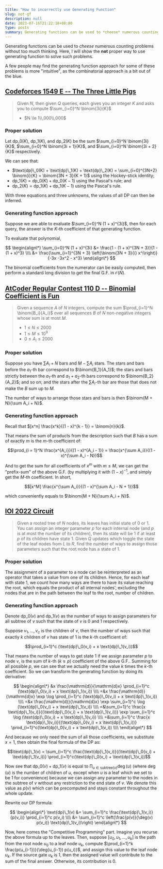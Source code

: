 ```yaml
---
title: "How to incorrectly use Generating Function"
slug: not-gf
description: null
date: 2023-07-16T21:22:18+08:00
type: posts
summary: Generating functions can be used to *cheese* numerous counting problems without too much thinking. Here, I will show the **not** proper way to use generating function to solve such problems.
---
```


Generating functions can be used to *cheese* numerous counting problems without too much thinking.
Here, I will show the **not** proper way to use generating function to solve such problems.

A few people may find the generating function approach for some of these problems is more "intuitive", as the combinatorial approach is a bit out of the blue.


## [Codeforces 1549 E -- The Three Little Pigs](https://codeforces.com/contest/1549/problem/E)

> Given $N$, then given $Q$ queries, each gives you an integer $K$ and asks you to compute $\sum_{i=0}^N \binom{3i}{K}$
> - $N \le 1\\,000\\,000$

### Proper solution

Let $\text{dp}\_0(K)$, $\text{dp}\_1(K)$, and $\text{dp}\_2(K)$ be the sum $\sum_{i=0}^N \binom{3i}{K}$, $\sum_{i=0}^N \binom{3i + 1}{K}$, and $\sum_{i=0}^N \binom{3i + 2}{K}$ respectively.

We can see that:

* $\text{dp}\_0(K) + \text{dp}\_1(K) + \text{dp}\_2(K) = \sum_{i=0}^{3N+2} \binom{i}{K} = \binom{3N + 3}{K + 1}$ using the Hockey-stick identity;
* $\text{dp}\_1(K) = \text{dp}\_0(K) + \text{dp}\_0(K - 1)$ using the Pascal's rule; and
* $\text{dp}\_2(K) = \text{dp}\_1(K) + \text{dp}\_1(K - 1)$ using the Pascal's rule.

With three equations and three unknowns, the values of all DP can then be inferred.

### Generating function approach

Suppose we are able to evaluate $\sum_{i=0}^N (1 + x)^{3i}$, then for each query, the answer is the $K$-th coefficient of that generating function.

To evaluate that polynomial,

$$
\begin{align\*}
\sum_{i=0}^N (1 + x)^{3i} &= \frac{1 - (1 + x)^{3N + 3}}{1 - (1 + x)^3} \\\\
&= \frac{\sum_{i=1}^{3N + 3} \left(\binom{3N + 3}{i} x^i\right)}{-3x -3x^2 - x^3}
\end{align\*}
$$

The binomial coefficients from the numerator can be easily computed, then perform a standard long division to get the final G.F. in $\mathcal{O}(N)$.


## [AtCoder Regular Contest 110 D -- Binomial Coefficient is Fun](https://atcoder.jp/contests/arc110/tasks/arc110_d)

> Given a sequence $A$ of $N$ integers, compute the sum $\prod_{i=1}^N \binom{B_i}{A_i}$ over all sequences $B$ of $N$ non-negative integers whose sum is at most $M$.
> - $1 \le N \le 2000$
> - $1 \le M \le 10^9$
> - $0 \le A_i \le 2000$

### Proper solution

Suppose you have $\sum A_i + N$ bars and $M - \sum A_i$ stars.
The stars and bars before the $a_1$-th bar correspond to $\binom{B_1}{A_1}$; the stars and bars strictly between the $a_1$-th and $a_1 + a_2$-th bars correspond to $\binom{B_2}{A_2}$; and so on; and the stars after the $\sum A_i$-th bar are those that does not make the $B$ sum up to $M$.

The number of ways to arrange those stars and bars is then $\binom{M + N}{\sum A_i + N}$.

### Generating function approach

Recall that $[x^n] \frac{x^k}{(1 - x)^{k - 1}} = \binom{n}{k}$.

That means the sum of products from the description such that $B$ has a sum of exactly $m$ is the $m$-th coefficient of:

$$\prod_{i = 1}^N \frac{x^{A_i}}{(1 - x)^{A_i - 1}} = \frac{x^{\sum A_i}}{(1 - x)^{\sum A_i - N}}$$

And to get the sum for all coefficients of $x^m$ with $m \le M$, we can get the "prefix-sum" of the above G.F. (by multiplying it with $(1 - x)^{-1}$, and simply get the $M$-th coefficient. In short,

$$[x^M] \frac{x^{\sum A_i}}{(1 - x)^{\sum A_i - N + 1}}$$

which conveniently equals to $\binom{M + N}{\sum A_i + N}$.


## [IOI 2022 Circuit](https://ioinformatics.org/files/ioi2022problem4.pdf)

> Given a rooted tree of $N$ nodes, its leaves has initial state of $0$ or $1$. You can assign an integer parameter $p$ for each internal node (and $p$ is at most the number of its children), then its state will be $1$ if at least $p$ of its children have state $1$. Given $Q$ updates which toggle the state of the leaf nodes from $L$ to $R$, find the number of ways to assign those parameters such that the root node has a state of $1$.

### Proper solution

The assignment of a parameter to a node can be reinterpreted as an operator that takes a value from one of its children.
Hence, for each leaf with state $1$, we count how many ways are there to have its value reaching the root, which equals the product of all internal nodes', excluding the nodes that are in the path between the leaf to the root, number of children.

### Generating function approach

Denote $\text{dp}\_0(v)$ and $\text{dp}\_1(v)$ as the number of ways to assign parameters for all subtree of $v$ such that the state of $v$ is $0$ and $1$ respectively.

Suppose $v_1, \ldots, v_c$ is the children of $v$, then the number of ways such that exactly $k$ children of $v$ has state of $1$ is the $k$-th coefficient of:

$$\prod_{i=1}^c (\text{dp}\_0(v_i) + x \text{dp}\_1(v_i))$$

That means the number of ways to get state $1$ if we assign parameter $p$ to node $v$, is the sum of $k$-th ($k \ge p$) coefficient of the above G.F..
Summing for all possible $p$, we can see that we actually need the value $k$ times the $k$-th coefficient.
So we can transform the generating function by doing its derivative:

$$
\begin{align\*}
 &x \frac{\mathrm{d}}{\mathrm{d}x} \prod_{i=1}^c (\text{dp}\_0(v_i) + x \text{dp}\_1(v_i)) \\\\
=&x \frac{\mathrm{d}}{\mathrm{d}x} \exp \log \prod_{i=1}^c (\text{dp}\_0(v_i) + x \text{dp}\_1(v_i)) \\\\
=&x \frac{\mathrm{d}}{\mathrm{d}x} \exp \sum_{i=1}^c \log (\text{dp}\_0(v_i) + x \text{dp}\_1(v_i)) \\\\
=&\sum_{i=1}^c \frac{x \text{dp}\_1(v_i)}{(\text{dp}\_0(v_i) + x \text{dp}\_1(v_i))} \exp \sum_{i=1}^c \log (\text{dp}\_0(v_i) + x \text{dp}\_1(v_i)) \\\\
=&\sum_{i=1}^c \frac{x \text{dp}\_1(v_i)}{(\text{dp}\_0(v_i) + x \text{dp}\_1(v_i))} \prod_{i=1}^c(\text{dp}\_0(v_i) + x \text{dp}\_1(v_i)) \\\\
\end{align\*}
$$

And because we only need the sum of all those coefficients, we substitute $x = 1$, then obtain the final formula of the DP as:

$$\text{dp}\_1(v) = \sum_{i=1}^c \frac{\text{dp}\_1(v_i)}{(\text{dp}\_0(v_i) + \text{dp}\_1(v_i))} \prod_{i=1}^c(\text{dp}\_0(v_i) + \text{dp}\_1(v_i))$$

Now see that $\text{dp}\_0(v) + \text{dp}\_1(v)$ is equal to $\prod_{u \in \text{subtree}(v)} \deg(u)$ (where $\deg(u)$ is the number of children of $u$, except when $u$ is a leaf which we set to be $1$ for convenience) because we can assign any parameter to the nodes in the subtree of $v$ without any restriction to the end state of $v$. We denote this value as $p(v)$ which can be precomputed and stays constant throughout the whole update.

Rewrite our DP formula:

$$
\begin{align\*}
 \text{dp}\_1(v) &= \sum_{i=1}^c \frac{\text{dp}\_1(v_i)}{p(v_i)} \prod_{i=1}^c p(v_i) \\\\
&= \sum_{i=1}^c \left(\frac{p(v)}{\deg(v) p(v_i)} \text{dp}\_1(v_i)\right)
\end{align\*}
$$

Now, here comes the "Competitive Programming" part. Imagine you recurse the above formula up to the leaves.
Then, suppose $[u_0, u_1, \ldots, u_k]$ is the path from the root node $u_0$ to a leaf node $u_k$, compute $\prod_{i=1}^k \frac{p(u_{i-1})}{\deg(u_{i-1}) p(u_i)}$, and assign this value to the leaf node $u_k$. If the source gate $u_k$ is $1$, then the assigned value will contribute to the sum of the final answer. Otherwise, its contribution is $0$.
